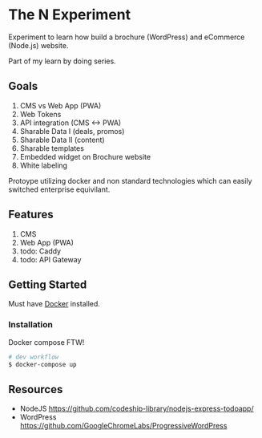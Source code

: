 # The N Experiment

Experiment to learn how build a brochure (WordPress) and eCommerce (Node.js) website.

Part of my learn by doing series.

## Goals

1. CMS vs Web App (PWA)
2. Web Tokens
3. API integration (CMS <-> PWA)
4. Sharable Data I (deals, promos)
5. Sharable Data II (content)
6. Sharable templates
7. Embedded widget on Brochure website
8. White labeling

Protoype utilizing docker and non standard technologies which can easily switched enterprise equivilant.

## Features

1. CMS
2. Web App (PWA)
3. todo: Caddy
3. todo: API Gateway

## Getting Started

Must have [Docker](https://www.docker.com/get-docker) installed.

### Installation

Docker compose FTW!

```bash
# dev workflow
$ docker-compose up
```

## Resources

- NodeJS https://github.com/codeship-library/nodejs-express-todoapp/
- WordPress https://github.com/GoogleChromeLabs/ProgressiveWordPress
